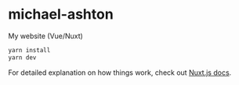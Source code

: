 # michael-ashton
My website (Vue/Nuxt)

```bash
yarn install
yarn dev
```

For detailed explanation on how things work, check out [Nuxt.js docs](https://nuxtjs.org).
